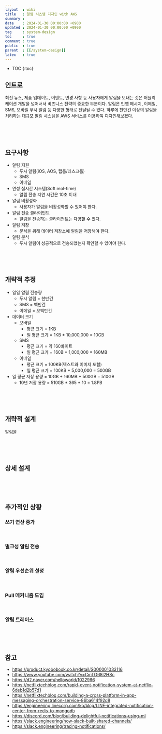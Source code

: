 ```yaml
---
layout  : wiki
title   : 알림 시스템 디자인 with AWS
summary :
date    : 2024-01-30 00:00:00 +0900
updated : 2024-01-30 00:00:00 +0900
tag     : system-design
toc     : true
comment : true
public  : true
parent  : [[/system-design]]
latex   : true
---
```

* TOC
{:toc}

## 인트로

최신 뉴스, 제품 업데이트, 이벤트, 변경 사항 등 사용자에게 알림을 보내는 것은 어플리케이션 개발을 넘어서서 비즈니스 전략의 중요한 부분이다.
알림은 인앱 메시지, 이메일, SMS, 모바일 푸시 알림 등 다양한 형태로 전달될 수 있다.
하루에 천만건 이상의 알림을 처리하는 대규모 알림 시스템을 AWS 서비스를 이용하여 디자인해보겠다.

<br><br><br>

## 요구사항

- 알림 지원
  - 푸시 알림(iOS, AOS, 랩톱/데스크톱)
  - SMS
  - 이메일
- 연성 실시간 시스템(Soft real-time)
  - 알림 전송 지연 시간은 10초 이내
- 알림 비활성화
  - 사용자가 알림을 비활성화할 수 있어야 한다.
- 알림 전송 클라이언트
  - 알림을 전송하는 클라이언트는 다양할 수 있다.
- 알림 저장
  - 분석을 위해 데이터 저장소에 알림을 저장해야 한다.
- 알림 분석
  - 푸시 알림이 성공적으로 전송되었는지 확인할 수 있어야 한다.

<br><br><br>

## 개략적 추정

- 일일 알림 전송량
  - 푸시 알림 = 천만건
  - SMS = 백만건
  - 이메일 = 오백만건
- 데이터 크기
  - 모바일
    - 평균 크기 = 1KB
    - 일 평균 크기 = 1KB * 10,000,000 = 10GB
  - SMS
    - 평균 크기 = 약 160바이트
    - 일 평균 크기 = 160B * 1,000,000 = 160MB
  - 이메일
    - 평균 크기 = 100KB(텍스트와 이미지 포함)
    - 일 평균 크기 = 100KB * 5,000,000 = 500GB
- 일 평균 저장 용량 = 10GB + 160MB + 500GB = 510GB
  - 10년 저장 용량 = 510GB * 365 * 10 = 1.8PB

<br><br><br>

## 개략적 설계

알림을 

<br><br><br>

## 상세 설계

<br><br><br>

## 추가적인 상황

### 쓰기 연산 증가

<br>

### 벌크성 알림 전송

<br>

### 알림 우선순위 설정

<br>

### Pull 메커니즘 도입

<br>

### 알림 트레이스

<br><br><br>

## 참고

- https://product.kyobobook.co.kr/detail/S000001033116
- https://www.youtube.com/watch?v=CmTO68I2HSc
- https://d2.naver.com/helloworld/1022966
- https://netflixtechblog.com/rapid-event-notification-system-at-netflix-6deb1d2b57d1
- https://netflixtechblog.com/building-a-cross-platform-in-app-messaging-orchestration-service-86ba614f92d8
- https://engineering.linecorp.com/ko/blog/LINE-integrated-notification-center-from-redis-to-mongodb
- https://discord.com/blog/building-delightful-notifications-using-ml
- https://slack.engineering/how-slack-built-shared-channels/
- https://slack.engineering/tracing-notifications/
